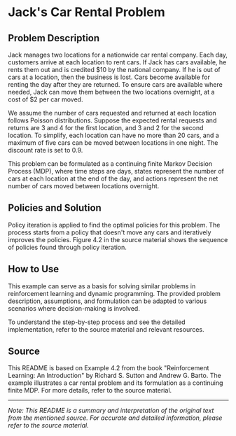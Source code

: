 # Jack's Car Rental Problem

## Problem Description

Jack manages two locations for a nationwide car rental company. Each day, customers arrive at each location to rent cars. If Jack has cars available, he rents them out and is credited $10 by the national company. If he is out of cars at a location, then the business is lost. Cars become available for renting the day after they are returned. To ensure cars are available where needed, Jack can move them between the two locations overnight, at a cost of $2 per car moved.

We assume the number of cars requested and returned at each location follows Poisson distributions. Suppose the expected rental requests and returns are 3 and 4 for the first location, and 3 and 2 for the second location. To simplify, each location can have no more than 20 cars, and a maximum of five cars can be moved between locations in one night. The discount rate is set to 0.9.

This problem can be formulated as a continuing finite Markov Decision Process (MDP), where time steps are days, states represent the number of cars at each location at the end of the day, and actions represent the net number of cars moved between locations overnight.

## Policies and Solution

Policy iteration is applied to find the optimal policies for this problem. The process starts from a policy that doesn't move any cars and iteratively improves the policies. Figure 4.2 in the source material shows the sequence of policies found through policy iteration.

## How to Use

This example can serve as a basis for solving similar problems in reinforcement learning and dynamic programming. The provided problem description, assumptions, and formulation can be adapted to various scenarios where decision-making is involved.

To understand the step-by-step process and see the detailed implementation, refer to the source material and relevant resources.

## Source

This README is based on Example 4.2 from the book "Reinforcement Learning: An Introduction" by Richard S. Sutton and Andrew G. Barto. The example illustrates a car rental problem and its formulation as a continuing finite MDP. For more details, refer to the source material.

---

*Note: This README is a summary and interpretation of the original text from the mentioned source. For accurate and detailed information, please refer to the source material.*